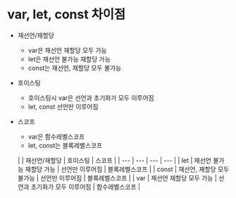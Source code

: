 # var, let, const 차이점

- 재선언/재할당
    - var은 재선언 재할당 모두 가능
    - let은 재선언 불가능 재할당 가능
    - const는 재선언, 재할당 모두 불가능
- 호이스팅
    - 호이스팅시 var은 선언과 초기화가 모두 이루어짐
    - let, const 선언만 이루어짐
- 스코프
    - var은 함수레벨스코프
    - let, const는 블록레벨스코프

    |  | 재선언/재할당 | 호이스팅 | 스코프 |
| --- | --- | --- | --- |
| let | 재선언 불가능 재할당 가능 | 선언만 이루어짐 | 블록레벨스코프 |
| const | 재선언, 재할당 모두 불가능 | 선언만 이루어짐 | 블록레벨스코프 |
| var | 재선언 재할당 모두 가능 | 선언과 초기화가 모두 이루어짐 |  함수레벨스코프 |